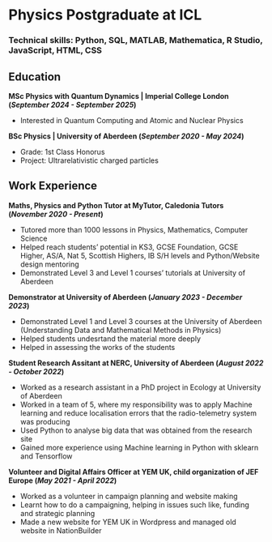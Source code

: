 # Physics Postgraduate at ICL

### Technical skills: Python, SQL, MATLAB, Mathematica, R Studio, JavaScript, HTML, CSS

## Education
**MSc Physics with Quantum Dynamics | Imperial College London (_September 2024 - September 2025_)**
- Interested in Quantum Computing and Atomic and Nuclear Physics

**BSc Physics | University of Aberdeen (_September 2020 - May 2024_)**
- Grade: 1st Class Honorus
- Project: Ultrarelativistic charged particles

## Work Experience
**Maths, Physics and Python Tutor at MyTutor, Caledonia Tutors (_November 2020 - Present_)**
- Tutored more than 1000 lessons in Physics, Mathematics, Computer Science
- Helped reach students’ potential in KS3, GCSE Foundation, GCSE Higher, AS/A, Nat 5, Scottish Highers, IB S/H levels and Python/Website design mentoring
- Demonstrated Level 3 and Level 1 courses’ tutorials at University of Aberdeen
  
**Demonstrator at University of Aberdeen (_January 2023 - December 2023_)**
- Demonstrated Level 1 and Level 3 courses at the University of Aberdeen (Understanding Data and Mathematical Methods in Physics)
- Helped students undesrtand the material more deeply
- Helped in assessing the works of the students

  
**Student Research Assitant at NERC, University of Aberdeen (_August 2022 - October 2022_)**
- Worked as a research assistant in a PhD project in Ecology at University of Aberdeen
- Worked in a team of 5, where my responsibility was to apply Machine learning and reduce localisation errors that the radio-telemetry system was producing
- Used Python to analyse big data that was obtained from the research site
- Gained more experience using Machine learning in Python with sklearn and Tensorflow

**Volunteer and Digital Affairs Officer at YEM UK, child organization of JEF Europe (_May 2021 - April 2022_)**
- Worked as a volunteer in campaign planning and website making
- Learnt how to do a campaigning, helping in issues such like, funding and strategic planning
- Made a new website for YEM UK in Wordpress and managed old website in NationBuilder

